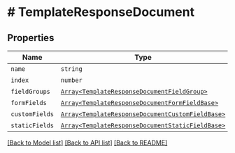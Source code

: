 # # TemplateResponseDocument



## Properties

Name | Type | Description | Notes
------------ | ------------- | ------------- | -------------
| `name` | ```string``` |  _t__TemplateResponseDocument::NAME  |  |
| `index` | ```number``` |  _t__TemplateResponseDocument::INDEX  |  |
| `fieldGroups` | [```Array<TemplateResponseDocumentFieldGroup>```](TemplateResponseDocumentFieldGroup.md) |  _t__TemplateResponseDocument::FIELD_GROUPS  |  |
| `formFields` | [```Array<TemplateResponseDocumentFormFieldBase>```](TemplateResponseDocumentFormFieldBase.md) |  _t__TemplateResponseDocumentFormField::DESCRIPTION  |  |
| `customFields` | [```Array<TemplateResponseDocumentCustomFieldBase>```](TemplateResponseDocumentCustomFieldBase.md) |  _t__TemplateResponseDocumentCustomField::DESCRIPTION  |  |
| `staticFields` | [```Array<TemplateResponseDocumentStaticFieldBase>```](TemplateResponseDocumentStaticFieldBase.md) |  _t__TemplateResponseDocumentStaticField::DESCRIPTION  |  |

[[Back to Model list]](../../README.md#models) [[Back to API list]](../../README.md#endpoints) [[Back to README]](../../README.md)
